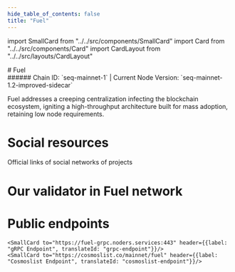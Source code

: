 ```yaml
---
hide_table_of_contents: false
title: "Fuel"
---
```


import SmallCard from "../../src/components/SmallCard"
import Card from "../../src/components/Card"
import CardLayout from "../../src/layouts/CardLayout"

<div class="h1-with-icon icon-fuel">
# Fuel
</div>
###### Chain ID: `seq-mainnet-1` | Current Node Version: `seq-mainnet-1.2-improved-sidecar`

Fuel addresses a creeping centralization infecting the blockchain ecosystem, igniting a high-throughput architecture built for mass adoption, retaining low node requirements.

# Social resources
Official links of social networks of projects

<CardLayout autoFitEnabled={false}>
    <SmallCard to="https://fuel.network/" header={{label: "Website", translateId: "social-telegram"}} iconPath="img/website-icon.svg"/>
    <SmallCard to="https://github.com/FuelLabs" header={{label: "GitHub", translateId: "social-telegram"}} iconPath="img/github-icon.svg"/>
    <SmallCard to="https://discord.com/invite/xfpK4Pe" header={{label: "Discord", translateId: "social-telegram"}} iconPath="img/discord-icon.svg"/>
    <SmallCard to="https://x.com/fuel_network" header={{label: "X", translateId: "social-telegram"}} iconPath="img/x-icon.svg"/>
    
</CardLayout>

# Our validator in Fuel network

<CardLayout autoFitEnabled={true}>
    <Card
        to="https://mainnet.itrocket.net/fuel/staking/fuelsequencervaloper1hhzm5ud6a026lj84axxa98w258cgfxgkp6jr8l"
        header={{
            label: "[NODERS]TEAM",
            translateId: "development-setup",
        }}
        body={{
            label: "Trusted blockchain validator",
        }}
        iconPath="img/kotlin-icon.svg"
    />
</CardLayout>

# Public endpoints 

<CardLayout autoFitEnabled={true}>
    <SmallCard to="https://fuel-rpc.noders.services" header={{label: "RPC Endpoint", translateId: "rpc-endpoint"}}/>
    <SmallCard to="https://fuel-api.noders.services" header={{label: "API Endpoint", translateId: "api-endpoint"}}/>
    
    <SmallCard to="https://fuel-grpc.noders.services:443" header={{label: "gRPC Endpoint", translateId: "grpc-endpoint"}}/>
    <SmallCard to="https://cosmoslist.co/mainnet/fuel" header={{label: "Cosmoslist Endpoint", translateId: "cosmoslist-endpoint"}}/>
</CardLayout>


